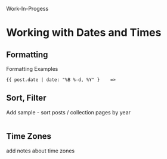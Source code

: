 
Work-In-Progess

# Working with Dates and Times

## Formatting

Formatting Examples
~~~
{{ post.date | date: "%B %-d, %Y" }    =>
~~~



## Sort, Filter

Add sample - sort posts / collection pages by year


~~~
~~~



## Time Zones

add notes about time zones
